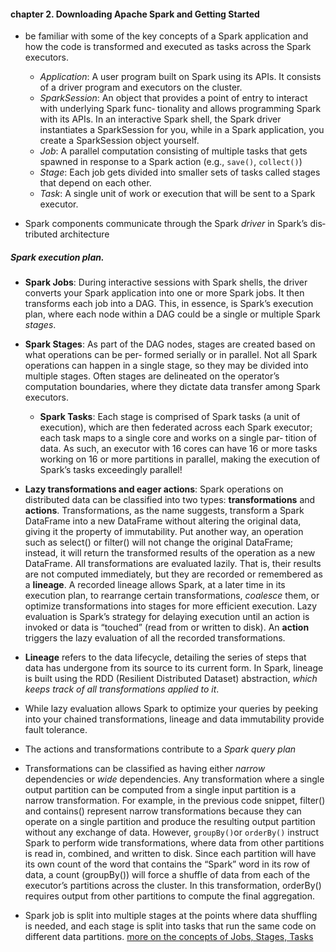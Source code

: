 #### chapter 2. Downloading Apache Spark and Getting Started

- be familiar with some of the key concepts of a Spark application and how the code is transformed and executed as tasks across the Spark executors.
  - *Application*: A user program built on Spark using its APIs. It consists of a driver program and
    executors on the cluster.
  - *SparkSession*: An object that provides a point of entry to interact with underlying Spark func‐
    tionality and allows programming Spark with its APIs. In an interactive Spark
    shell, the Spark driver instantiates a SparkSession for you, while in a Spark
    application, you create a SparkSession object yourself.
  - *Job*: A parallel computation consisting of multiple tasks that gets spawned in response
    to a Spark action (e.g., `save()`, `collect()`)
  - *Stage*: Each job gets divided into smaller sets of tasks called stages that depend on each
    other.
  - *Task*: A single unit of work or execution that will be sent to a Spark executor.

- Spark components communicate through the Spark *driver* in Spark’s dis‐
tributed architecture

##### Spark execution plan.

  - **Spark Jobs**: During interactive sessions with Spark shells, the driver converts your Spark application 
  into one or more Spark jobs. It then transforms each job into a
  DAG. This, in essence, is Spark’s execution plan, where each node within a DAG
  could be a single or multiple Spark *stages*.

  - **Spark Stages**: As part of the DAG nodes, stages are created based on what operations can be per‐
    formed serially or in parallel. Not all Spark operations can happen in a
    single stage, so they may be divided into multiple stages. Often stages are delineated
    on the operator’s computation boundaries, where they dictate data transfer among
    Spark executors.

    - **Spark Tasks**: Each stage is comprised of Spark tasks (a unit of execution), which are then federated
    across each Spark executor; each task maps to a single core and works on a single par‐
    tition of data. As such, an executor with 16 cores can have 16 or more
    tasks working on 16 or more partitions in parallel, making the execution of Spark’s
    tasks exceedingly parallel!


- **Lazy transformations and eager actions**: Spark operations on distributed data can be classified into two types: **transformations**
and **actions**. Transformations, as the name suggests, transform a Spark DataFrame
into a new DataFrame without altering the original data, giving it the property of
immutability. Put another way, an operation such as select() or filter() will not
change the original DataFrame; instead, it will return the transformed results of the operation 
as a new DataFrame. All transformations are evaluated lazily. That is, their results are not computed immediately, 
but they are recorded or remembered as a **lineage**. A recorded lineage allows
Spark, at a later time in its execution plan, to rearrange certain transformations, *coalesce* 
them, or optimize transformations into stages for more efficient execution. Lazy
evaluation is Spark’s strategy for delaying execution until an action is invoked or data
is “touched” (read from or written to disk). An **action** triggers the lazy evaluation of all the recorded transformations. 

- **Lineage** refers to the data lifecycle, detailing the series of steps that data has undergone from its source to its current form. In Spark, lineage is built using the RDD (Resilient Distributed Dataset) abstraction, *which keeps track of all transformations applied to it*.

- While lazy evaluation allows Spark to optimize your queries by peeking into your
chained transformations, lineage and data immutability provide fault tolerance.

- The actions and transformations contribute to a *Spark query plan*

- Transformations can be classified as having either *narrow* dependencies or *wide*
dependencies. Any transformation where a single output partition can be computed
from a single input partition is a narrow transformation. For example, in the previous
code snippet, filter() and contains() represent narrow transformations because
they can operate on a single partition and produce the resulting output partition
without any exchange of data. However, `groupBy()`or `orderBy()` instruct Spark to perform wide transformations,
where data from other partitions is read in, combined, and written to disk. Since each
partition will have its own count of the word that contains the “Spark” word in its row
of data, a count (groupBy()) will force a shuffle of data from each of the executor’s
partitions across the cluster. In this transformation, orderBy() requires output from
other partitions to compute the final aggregation.

- Spark job is split into multiple stages at the points where data shuffling is needed, 
and each stage is split into tasks that run the same code on different data partitions.
[more on the concepts of Jobs, Stages, Tasks](https://medium.com/@diehardankush/what-are-job-stage-and-task-in-apache-spark-2fc0d326c15f)
